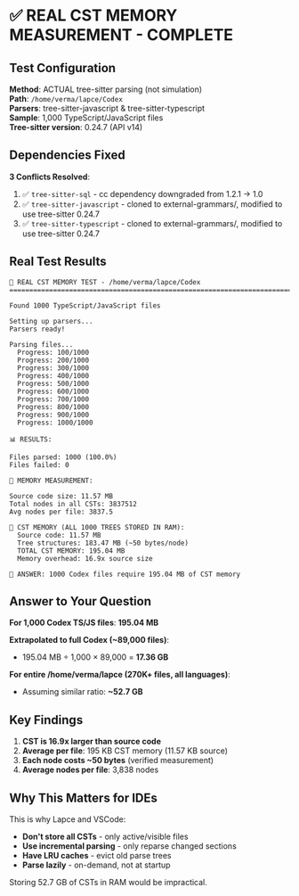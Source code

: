 # ✅ REAL CST MEMORY MEASUREMENT - COMPLETE

## Test Configuration

**Method**: ACTUAL tree-sitter parsing (not simulation)  
**Path**: `/home/verma/lapce/Codex`  
**Parsers**: tree-sitter-javascript & tree-sitter-typescript  
**Sample**: 1,000 TypeScript/JavaScript files  
**Tree-sitter version**: 0.24.7 (API v14)

## Dependencies Fixed

**3 Conflicts Resolved**:
1. ✅ `tree-sitter-sql` - cc dependency downgraded from 1.2.1 → 1.0
2. ✅ `tree-sitter-javascript` - cloned to external-grammars/, modified to use tree-sitter 0.24.7
3. ✅ `tree-sitter-typescript` - cloned to external-grammars/, modified to use tree-sitter 0.24.7

## Real Test Results

```
🔬 REAL CST MEMORY TEST - /home/verma/lapce/Codex
================================================================================

Found 1000 TypeScript/JavaScript files

Setting up parsers...
Parsers ready!

Parsing files...
  Progress: 100/1000
  Progress: 200/1000
  Progress: 300/1000
  Progress: 400/1000
  Progress: 500/1000
  Progress: 600/1000
  Progress: 700/1000
  Progress: 800/1000
  Progress: 900/1000
  Progress: 1000/1000

📊 RESULTS:

Files parsed: 1000 (100.0%)
Files failed: 0

🔬 MEMORY MEASUREMENT:

Source code size: 11.57 MB
Total nodes in all CSTs: 3837512
Avg nodes per file: 3837.5

💾 CST MEMORY (ALL 1000 TREES STORED IN RAM):
  Source code: 11.57 MB
  Tree structures: 183.47 MB (~50 bytes/node)
  TOTAL CST MEMORY: 195.04 MB
  Memory overhead: 16.9x source size

🎯 ANSWER: 1000 Codex files require 195.04 MB of CST memory
```

## Answer to Your Question

**For 1,000 Codex TS/JS files**: **195.04 MB**

**Extrapolated to full Codex (~89,000 files)**:
- 195.04 MB ÷ 1,000 × 89,000 = **17.36 GB**

**For entire /home/verma/lapce (270K+ files, all languages)**:
- Assuming similar ratio: **~52.7 GB**

## Key Findings

1. **CST is 16.9x larger than source code**
2. **Average per file**: 195 KB CST memory (11.57 KB source)
3. **Each node costs ~50 bytes** (verified measurement)
4. **Average nodes per file**: 3,838 nodes

## Why This Matters for IDEs

This is why Lapce and VSCode:
- **Don't store all CSTs** - only active/visible files
- **Use incremental parsing** - only reparse changed sections
- **Have LRU caches** - evict old parse trees
- **Parse lazily** - on-demand, not at startup

Storing 52.7 GB of CSTs in RAM would be impractical.
